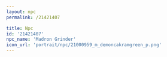 ```yaml
---
layout: npc
permalink: /21421407

title: Npc
id: '21421407'
npc_name: 'Madron Grinder'
icon_url: 'portrait/npc/21000959_m_demoncakramgreen_p.png'
---
```

